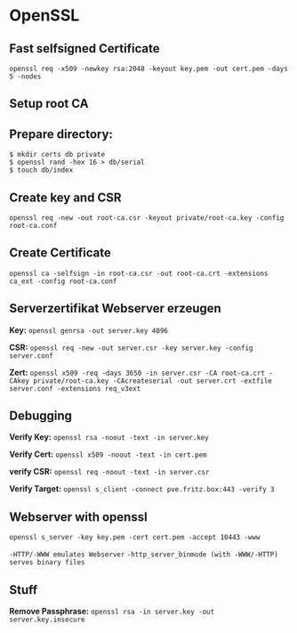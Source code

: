 # OpenSSL

## Fast selfsigned Certificate

`openssl req -x509 -newkey rsa:2048 -keyout key.pem -out cert.pem -days 5 -nodes`

## Setup root CA

## Prepare directory:

    $ mkdir certs db private
    $ openssl rand -hex 16 > db/serial
    $ touch db/index

## Create key and CSR
`openssl req -new -out root-ca.csr -keyout private/root-ca.key -config root-ca.conf`

## Create Certificate
`openssl ca -selfsign -in root-ca.csr -out root-ca.crt -extensions ca_ext -config root-ca.conf`

## Serverzertifikat Webserver erzeugen

**Key:**
`openssl genrsa -out server.key 4096`

**CSR:**
`openssl req -new -out server.csr -key server.key -config server.conf`

**Zert:**
`openssl x509 -req -days 3650 -in server.csr -CA root-ca.crt -CAkey private/root-ca.key -CAcreateserial -out server.crt -extfile server.conf -extensions req_v3ext`

## Debugging

**Verify Key:**
`openssl rsa -noout -text -in server.key`

**Verify Cert:**
`openssl x509 -noout -text -in cert.pem`

**verify CSR:**
`openssl req -noout -text -in server.csr`

**Verify Target:**
`openssl s_client -connect pve.fritz.box:443 -verify 3`

## Webserver with openssl

`openssl s_server -key key.pem -cert cert.pem -accept 10443 -www`

`-HTTP/-WWW emulates Webserver`
`-http_server_binmode (with -WWW/-HTTP) serves binary files`

## Stuff

**Remove Passphrase:**
`openssl rsa -in server.key -out server.key.insecure`
